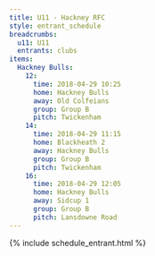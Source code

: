```yaml
---
title: U11 - Hackney RFC
style: entrant_schedule
breadcrumbs:
  u11: U11
  entrants: clubs
items:
  Hackney Bulls:
    12:
      time: 2018-04-29 10:25
      home: Hackney Bulls
      away: Old Colfeians
      group: Group B
      pitch: Twickenham
    14:
      time: 2018-04-29 11:15
      home: Blackheath 2
      away: Hackney Bulls
      group: Group B
      pitch: Twickenham
    16:
      time: 2018-04-29 12:05
      home: Hackney Bulls
      away: Sidcup 1
      group: Group B
      pitch: Lansdowne Road
---
```


{% include schedule_entrant.html %}

